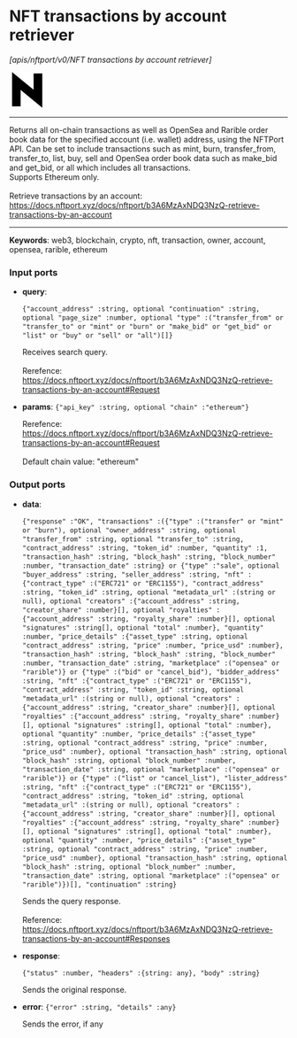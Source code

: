 # NFT transactions by account retriever

_[apis/nftport/v0/NFT transactions by account retriever]_

![icon](</assets/icons/352b98b2-6df6-4a21-93e1-a31cf5b9311d.png>)

---

Returns all on-chain transactions as well as OpenSea and Rarible order book data for the specified account (i.e. wallet) address, using the NFTPort API. Can be set to include transactions such as mint, burn, transfer_from, transfer_to, list, buy, sell and OpenSea order book data such as make_bid and get_bid, or all which includes all transactions.<br>
Supports Ethereum only.<br>
<br>
Retrieve transactions by an account:<br>
https://docs.nftport.xyz/docs/nftport/b3A6MzAxNDQ3NzQ-retrieve-transactions-by-an-account<br>

---

__Keywords__: web3, blockchain, crypto, nft, transaction, owner, account, opensea, rarible, ethereum

### Input ports

* __query__: 
    ```
    {"account_address" :string, optional "continuation" :string, optional "page_size" :number, optional "type" :("transfer_from" or "transfer_to" or "mint" or "burn" or "make_bid" or "get_bid" or "list" or "buy" or "sell" or "all")[]}
    ```

    Receives search query.<br>
    <br>
    Rerefence:<br>
    https://docs.nftport.xyz/docs/nftport/b3A6MzAxNDQ3NzQ-retrieve-transactions-by-an-account#Request<br>


* __params__: ` {"api_key" :string, optional "chain" :"ethereum"} `

    Rerefence:<br>
    https://docs.nftport.xyz/docs/nftport/b3A6MzAxNDQ3NzQ-retrieve-transactions-by-an-account#Request<br>
    <br>
    Default chain value: "ethereum"<br>

### Output ports

* __data__: 
    ```
    {"response" :"OK", "transactions" :({"type" :("transfer" or "mint" or "burn"), optional "owner_address" :string, optional "transfer_from" :string, optional "transfer_to" :string, "contract_address" :string, "token_id" :number, "quantity" :1, "transaction_hash" :string, "block_hash" :string, "block_number" :number, "transaction_date" :string} or {"type" :"sale", optional "buyer_address" :string, "seller_address" :string, "nft" :{"contract_type" :("ERC721" or "ERC1155"), "contract_address" :string, "token_id" :string, optional "metadata_url" :(string or null), optional "creators" :{"account_address" :string, "creator_share" :number}[], optional "royalties" :{"account_address" :string, "royalty_share" :number}[], optional "signatures" :string[], optional "total" :number}, "quantity" :number, "price_details" :{"asset_type" :string, optional "contract_address" :string, "price" :number, "price_usd" :number}, "transaction_hash" :string, "block_hash" :string, "block_number" :number, "transaction_date" :string, "marketplace" :("opensea" or "rarible")} or {"type" :("bid" or "cancel_bid"), "bidder_address" :string, "nft" :{"contract_type" :("ERC721" or "ERC1155"), "contract_address" :string, "token_id" :string, optional "metadata_url" :(string or null), optional "creators" :{"account_address" :string, "creator_share" :number}[], optional "royalties" :{"account_address" :string, "royalty_share" :number}[], optional "signatures" :string[], optional "total" :number}, optional "quantity" :number, "price_details" :{"asset_type" :string, optional "contract_address" :string, "price" :number, "price_usd" :number}, optional "transaction_hash" :string, optional "block_hash" :string, optional "block_number" :number, "transaction_date" :string, optional "marketplace" :("opensea" or "rarible")} or {"type" :("list" or "cancel_list"), "lister_address" :string, "nft" :{"contract_type" :("ERC721" or "ERC1155"), "contract_address" :string, "token_id" :string, optional "metadata_url" :(string or null), optional "creators" :{"account_address" :string, "creator_share" :number}[], optional "royalties" :{"account_address" :string, "royalty_share" :number}[], optional "signatures" :string[], optional "total" :number}, optional "quantity" :number, "price_details" :{"asset_type" :string, optional "contract_address" :string, "price" :number, "price_usd" :number}, optional "transaction_hash" :string, optional "block_hash" :string, optional "block_number" :number, "transaction_date" :string, optional "marketplace" :("opensea" or "rarible")})[], "continuation" :string}
    ```

    Sends the query response.<br>
    <br>
    Reference:<br>
    https://docs.nftport.xyz/docs/nftport/b3A6MzAxNDQ3NzQ-retrieve-transactions-by-an-account#Responses<br>


* __response__: 
    ```
    {"status" :number, "headers" :{string: any}, "body" :string}
    ```

    Sends the original response.<br>


* __error__: ` {"error" :string, "details" :any} `

    Sends the error, if any<br>

